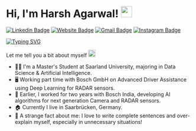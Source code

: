 <!--
**harsh-agar/harsh-agar** is a ✨ _special_ ✨ repository because its `README.md` (this file) appears on your GitHub profile.

Here are some ideas to get you started:

- 🔭 I’m currently working on ...
- 🌱 I’m currently learning ...
- 👯 I’m looking to collaborate on ...
- 🤔 I’m looking for help with ...
- 💬 Ask me about ...
- 📫 How to reach me: ...
- 😄 Pronouns: ...
- ⚡ Fun fact: ...
-->

# Hi, I'm Harsh Agarwal! <img src="https://raw.githubusercontent.com/aemmadi/aemmadi/master/wave.gif" width="30">

[![Linkedin Badge](https://img.shields.io/badge/-harsh97-blue?style=flat&logo=Linkedin&logoColor=white&link=https://www.linkedin.com/in/harsh97/)](https://www.linkedin.com/in/harsh97/)
[![Website Badge](https://img.shields.io/badge/-Résumé-03925e?style=flat&logo=Google-Chrome&logoColor=white&link=Résumé-Harsh)](https://drive.google.com/file/d/1NlRkyv3rbSsmkBm4psWYDPQMtxBTt4KG/view?usp=sharing)
[![Gmail Badge](https://img.shields.io/badge/-harsh.agar97-c14438?style=flat&logo=Gmail&logoColor=white&link=mailto:harsh.agar97@gmail.com)](mailto:harsh.agar97@gmail.com)
[![Instagram Badge](https://img.shields.io/badge/-harsh__agar__-purple?style=flat&logo=instagram&logoColor=white&link=https://instagram.com/harsh_agar_/)](https://instagram.com/harsh_agar_)

[![Typing SVG](https://readme-typing-svg.herokuapp.com?font=comfortaa&color=%23F77B93&size=25&height=40&lines=Nice+to+e-meet+you!;I'm+an+AI+Engineering+Student;Tech+and+Travel+Enthusiast)](https://git.io/typing-svg)

Let me tell you a bit about myself <img src="https://emojis.slackmojis.com/emojis/images/1520808873/3643/cool-doge.gif?1520808873" width="20" />

* 👨‍🎓 I'm a Master's Student at Saarland University, majoring in Data Science & Artificial Intelligence.
* 🖥️ Working part time with Bosch GmbH on Advanced Driver Assistance using Deep Learning for RADAR sensors.
* 💼 Earlier, I worked for two years with Bosch India, developing AI algorithms for next generation Camera and RADAR sensors.
* 🏠 Currently I live in Saarbrücken, Germany. 
* 🤯 A strange fact about me: I love to write complete sentences and over-explain myself, especially in unnecessary situations!
<!--
<p align="left">
  <img src="https://quotes-github-readme.vercel.app/api?type=horizontal&theme=dark)](https://github.com/piyushsuthar/github-readme-quotes" />
</p>
-->
